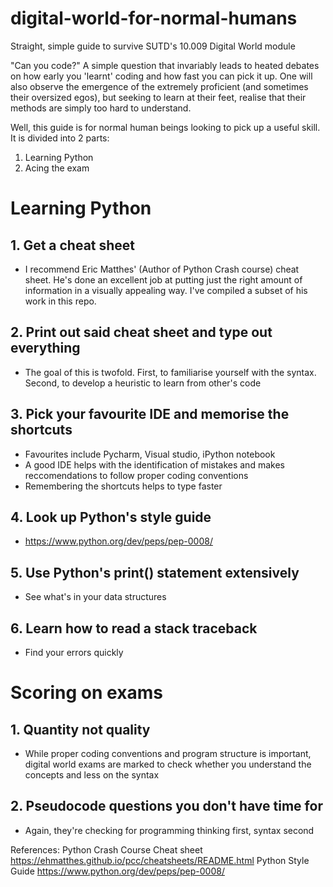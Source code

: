 # digital-world-for-normal-humans

Straight, simple guide to survive SUTD's 10.009 Digital World module


"Can you code?" 
A simple question that invariably leads to heated debates on how early you 'learnt' coding and how fast you can pick it up. 
One will also observe the emergence of the extremely proficient (and sometimes their oversized egos), but seeking to learn at their feet, realise that their methods are simply too hard to understand.

Well, this guide is for normal human beings looking to pick up a useful skill. 
It is divided into 2 parts:
1. Learning Python
2. Acing the exam

# Learning Python
## 1. Get a cheat sheet 
- I recommend Eric Matthes' (Author of Python Crash course) cheat sheet. He's done an excellent job at putting just the right amount of information in a visually appealing way. I've compiled a subset of his work in this repo.

## 2. Print out said cheat sheet and type out everything
- The goal of this is twofold. First, to familiarise yourself with the syntax. Second, to develop a heuristic to learn from other's code

## 3. Pick your favourite IDE and memorise the shortcuts
- Favourites include Pycharm, Visual studio, iPython notebook
- A good IDE helps with the identification of mistakes and makes reccomendations to follow proper coding conventions
- Remembering the shortcuts helps to type faster

## 4. Look up Python's style guide
- https://www.python.org/dev/peps/pep-0008/

## 5. Use Python's print() statement extensively
- See what's in your data structures

## 6. Learn how to read a stack traceback
- Find your errors quickly


# Scoring on exams
## 1. Quantity not quality
- While proper coding conventions and program structure is important, digital world exams are marked to check whether you understand the concepts and less on the syntax

## 2. Pseudocode questions you don't have time for
- Again, they're checking for programming thinking first, syntax second

References:
Python Crash Course Cheat sheet
https://ehmatthes.github.io/pcc/cheatsheets/README.html
Python Style Guide
https://www.python.org/dev/peps/pep-0008/
